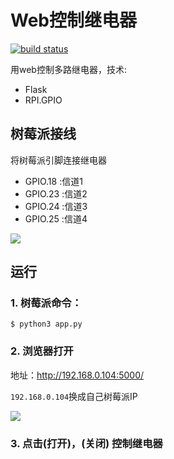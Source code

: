 # Web控制继电器

[![build status](https://secure.travis-ci.org/maxcountryman/flask-login.png?branch=master)](https://travis-ci.org/#!/maxcountryman/flask-login)

用web控制多路继电器，技术:

- Flask
- RPI.GPIO

## 树莓派接线

将树莓派引脚连接继电器

- GPIO.18 :信道1
- GPIO.23 :信道2
- GPIO.24 :信道3
- GPIO.25 :信道4

![](https://img2018.cnblogs.com/blog/720033/201812/720033-20181228110154160-2144878468.png)


## 运行

### 1. 树莓派命令：
```
$ python3 app.py
```

### 2. 浏览器打开

地址：<http://192.168.0.104:5000/>

`192.168.0.104`换成自己树莓派IP

![](https://img2018.cnblogs.com/blog/720033/201812/720033-20181228110414104-1173783001.png)

### 3. 点击(打开)，(关闭) 控制继电器